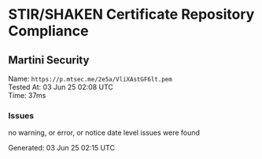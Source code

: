 # STIR/SHAKEN Certificate Repository Compliance

## Martini Security

Name: `https://p.mtsec.me/2e5a/VliXAstGF6lt.pem`\
Tested At: 03 Jun 25 02:08 UTC\
Time: 37ms

### Issues

no warning, or error, or notice date level issues were found

Generated: 03 Jun 25 02:15 UTC